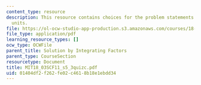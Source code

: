 ```yaml
---
content_type: resource
description: This resource contains choices for the problem statements related to
  units.
file: https://ol-ocw-studio-app-production.s3.amazonaws.com/courses/18-03sc-differential-equations-fall-2011/01404df2f262fe02c4618b18e1ebdd34_MIT18_03SCF11_s5_3quizc.pdf
file_type: application/pdf
learning_resource_types: []
ocw_type: OCWFile
parent_title: Solution by Integrating Factors
parent_type: CourseSection
resourcetype: Document
title: MIT18_03SCF11_s5_3quizc.pdf
uid: 01404df2-f262-fe02-c461-8b18e1ebdd34
---
```

